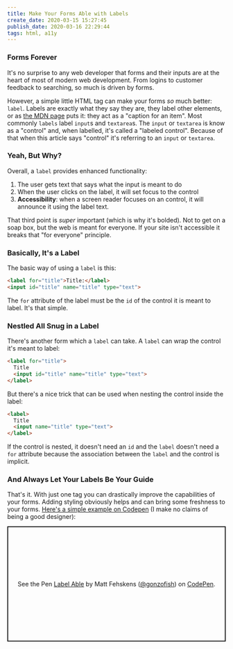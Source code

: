 ```yaml
---
title: Make Your Forms Able with Labels
create_date: 2020-03-15 15:27:45
publish_date: 2020-03-16 22:29:44
tags: html, a11y
---
```


### Forms Forever

It's no surprise to any web developer that forms and their inputs are at the heart of most of modern web development. From logins to customer feedback to searching, so much is driven by forms.

However, a simple little HTML tag can make your forms _so_ much better: `label`. Labels are exactly what they say they are, they label other elements, or as [the MDN page](https://developer.mozilla.org/en-US/docs/Web/HTML/Element/label "The MDN page for an HTML label") puts it: they act as a "caption for an item". Most commonly `labels` label `input`s and `textarea`s. The `input` or `textarea` is know as a "control" and, when labelled, it's called a "labeled control". Because of that when this article says "control" it's referring to an `input` or `textarea`.

### Yeah, But Why?

Overall, a `label` provides enhanced functionality:

1. The user gets text that says what the input is meant to do
2. When the user clicks on the label, it will set focus to the control
3. **Accessibility**: when a screen reader focuses on an control, it will announce it using the label text.

That third point is _super_ important (which is why it's bolded). Not to get on a soap box, but the web is meant for everyone. If your site isn't accessible it breaks that "for everyone" principle.

### Basically, It's a Label

The basic way of using a `label` is this:

```html
<label for="title">Title:</label>
<input id="title" name="title" type="text">
```

The `for` attribute of the label must be the `id` of the control it is meant to label. It's that simple.

### Nestled All Snug in a Label

There's another form which a `label` can take. A `label` can wrap the control it's meant to label:

```html
<label for="title">
  Title
  <input id="title" name="title" type="text">
</label>
```

But there's a nice trick that can be used when nesting the control inside the label:

```html
<label>
  Title
  <input name="title" type="text">
</label>
```

If the control is nested, it doesn't need an `id` and the `label` doesn't need a `for` attribute because the association between the `label` and the control is implicit.

### And Always Let Your Labels Be Your Guide

That's it. With just one tag you can drastically improve the capabilities of your forms. Adding styling obviously helps and can bring some freshness to your forms. [Here's a simple example on Codepen](https://codepen.io/gonzofish/pen/poJVGEo) (I make no claims of being a good designer):

<p class="codepen" data-height="265" data-theme-id="dark" data-default-tab="css,result" data-user="gonzofish" data-slug-hash="poJVGEo" data-preview="true" style="height: 265px; box-sizing: border-box; display: flex; align-items: center; justify-content: center; border: 2px solid; margin: 1em 0; padding: 1em;" data-pen-title="Label Able">
  <span>See the Pen <a href="https://codepen.io/gonzofish/pen/poJVGEo">
  Label Able</a> by Matt Fehskens (<a href="https://codepen.io/gonzofish">@gonzofish</a>)
  on <a href="https://codepen.io">CodePen</a>.</span>
</p>
<script async src="https://static.codepen.io/assets/embed/ei.js"></script>
